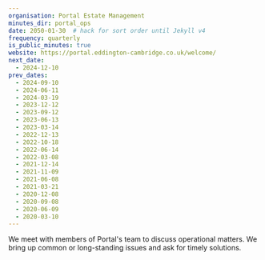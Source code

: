 ```yaml
---
organisation: Portal Estate Management
minutes_dir: portal_ops
date: 2050-01-30  # hack for sort order until Jekyll v4
frequency: quarterly
is_public_minutes: true
website: https://portal.eddington-cambridge.co.uk/welcome/
next_date:
  - 2024-12-10
prev_dates:
  - 2024-09-10
  - 2024-06-11
  - 2024-03-19
  - 2023-12-12
  - 2023-09-12
  - 2023-06-13
  - 2023-03-14
  - 2022-12-13
  - 2022-10-18
  - 2022-06-14
  - 2022-03-08
  - 2021-12-14
  - 2021-11-09
  - 2021-06-08
  - 2021-03-21
  - 2020-12-08
  - 2020-09-08
  - 2020-06-09
  - 2020-03-10
---
```

We meet with members of Portal's team to discuss operational matters. We bring up common or
long-standing issues and ask for timely solutions.
